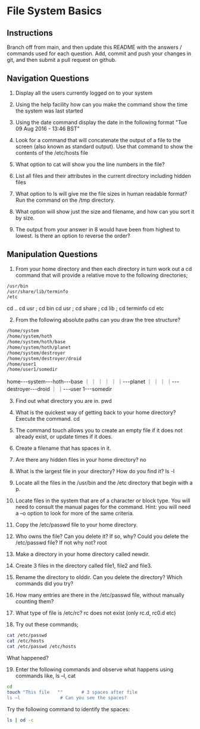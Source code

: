 # File System Basics

## Instructions

Branch off from main, and then update this README with the answers / commands used for each question.
Add, commit and push your changes in git, and then submit a pull request on github.

## Navigation Questions

1. Display all the users currently logged on to your system

2. Using the help facility how can you make the command show the time the system was last started

3. Using the date command display the date in the following format "Tue 09 Aug 2016 - 13:46 BST"

4. Look for a command that will concatenate the output of a file to the screen (also known as standard output). Use that command to show the contents of the /etc/hosts file

5. What option to cat will show you the line numbers in the file?

6. List all files and their attributes in the current directory including hidden files

7. What option to ls will give me the file sizes in human readable format? Run the command on the /tmp directory.

8. What option will show just the size and filename, and how can you sort it by size.

9. The output from your answer in 8 would have been from highest to lowest. Is there an option to reverse the order?

## Manipulation Questions

1. From your home directory and then each directory in turn work out a cd command that will provide a relative move to the following directories;

```bash
/usr/bin
/usr/share/lib/terminfo
/etc
```
cd ..
cd usr ; cd bin
cd usr ; cd share ; cd lib ; cd terminfo
cd etc

2. From the following absolute paths can you draw the tree structure?

```bash
/home/system
/home/system/hoth
/home/system/hoth/base
/home/system/hoth/planet
/home/system/destroyer
/home/system/destroyer/droid
/home/user1
/home/user1/somedir
```
home---system---hoth---base
    ｜       ｜     ｜
    ｜       ｜     ｜---planet
    ｜       ｜
    ｜       ｜---destroyer---droid
    ｜
    ｜---user 1---somedir

3. Find out what directory you are in.
pwd 

4. What is the quickest way of getting back to your home directory? Execute the command.
cd 

5. The command touch allows you to create an empty file if it does not already exist, or update times if it does.

6. Create a filename that has spaces in it.

7. Are there any hidden files in your home directory? no

8. What is the largest file in your directory? How do you find it? ls -l

9. Locate all the files in the /usr/bin and the /etc directory that begin with a p.

10. Locate files in the system that are of a character or block type. You will need to consult the manual pages for the command. Hint: you will need a –o option to look for more of the same criteria.

11. Copy the /etc/passwd file to your home directory.

12. Who owns the file? Can you delete it? If so, why? Could you delete the /etc/passwd file? If not why not? root

13. Make a directory in your home directory called newdir.

14. Create 3 files in the directory called file1, file2 and file3.

15. Rename the directory to olddir. Can you delete the directory? Which commands did you try?

16. How many entries are there in the /etc/passwd file, without manually counting them? 

17. What type of file is /etc/rc? rc does not exist (only rc.d, rc0.d etc)

18. Try out these commands;

```bash
cat /etc/passwd
cat /etc/hosts
cat /etc/passwd /etc/hosts
```

What happened?

19. Enter the following commands and observe what happens using commands like, ls –l, cat

```bash
cd
touch "This file   ""		# 3 spaces after file
ls –l				# Can you see the spaces?
```

Try the following command to identify the spaces:
```bash
ls | od -c
```